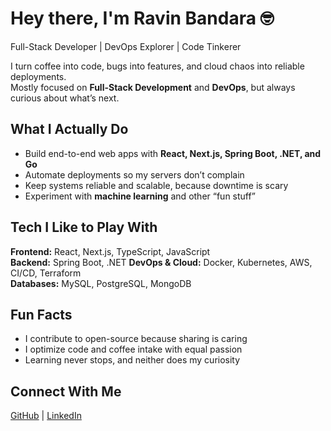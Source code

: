 # Hey there, I'm Ravin Bandara 🤓

Full-Stack Developer | DevOps Explorer | Code Tinkerer  

I turn coffee into code, bugs into features, and cloud chaos into reliable deployments.  
Mostly focused on **Full-Stack Development** and **DevOps**, but always curious about what’s next.

## What I Actually Do
- Build end-to-end web apps with **React, Next.js, Spring Boot, .NET, and Go**  
- Automate deployments so my servers don’t complain  
- Keep systems reliable and scalable, because downtime is scary  
- Experiment with **machine learning** and other “fun stuff”

## Tech I Like to Play With
**Frontend:** React, Next.js, TypeScript, JavaScript  
**Backend:** Spring Boot, .NET 
**DevOps & Cloud:** Docker, Kubernetes, AWS, CI/CD, Terraform  
**Databases:** MySQL, PostgreSQL, MongoDB  

## Fun Facts
- I contribute to open-source because sharing is caring  
- I optimize code and coffee intake with equal passion  
- Learning never stops, and neither does my curiosity  

## Connect With Me
[GitHub](https://github.com/ravin00) | [LinkedIn](https://www.linkedin.com/in/ravin-bandara-/)

